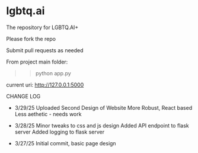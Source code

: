 # lgbtq.ai
The repository for LGBTQ.AI+ 

Please fork the repo

Submit pull requests as needed

From project main folder:

>>python app.py

current uri: http://127.0.0.1:5000

CHANGE LOG

- 3/29/25
Uploaded Second Design of Website
More Robust, React based
Less aethetic - needs work

- 3/28/25
Minor tweaks to css and js design
Added API endpoint to flask server
Added logging to flask server

- 3/27/25
Initial commit, basic page design
